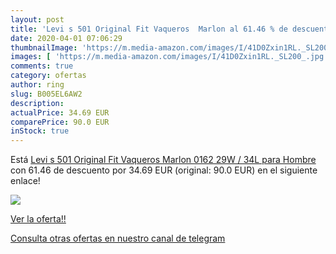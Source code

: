 ```yaml
---
layout: post
title: 'Levi s 501 Original Fit Vaqueros  Marlon al 61.46 % de descuento'
date: 2020-04-01 07:06:29
thumbnailImage: 'https://m.media-amazon.com/images/I/41D0Zxin1RL._SL200_.jpg'
images: [ 'https://m.media-amazon.com/images/I/41D0Zxin1RL._SL200_.jpg' ]
comments: true
category: ofertas
author: ring
slug: B005EL6AW2
description:
actualPrice: 34.69 EUR
comparePrice: 90.0 EUR
inStock: true
---
```


Está [Levi s 501 Original Fit Vaqueros  Marlon 0162  29W / 34L para Hombre](https://www.amazon.com/dp/B005EL6AW2/?tag=redken08-20) con 61.46 de descuento por 34.69 EUR (original: 90.0 EUR) en el siguiente enlace!

[![](https://m.media-amazon.com/images/I/41D0Zxin1RL._SL200_.jpg)](https://www.amazon.com/dp/B005EL6AW2/?tag=redken08-20)

[Ver la oferta!!](https://www.amazon.com/dp/B005EL6AW2/?tag=redken08-20)

[Consulta otras ofertas en nuestro canal de telegram](https://t.me/s/ofertas25)
